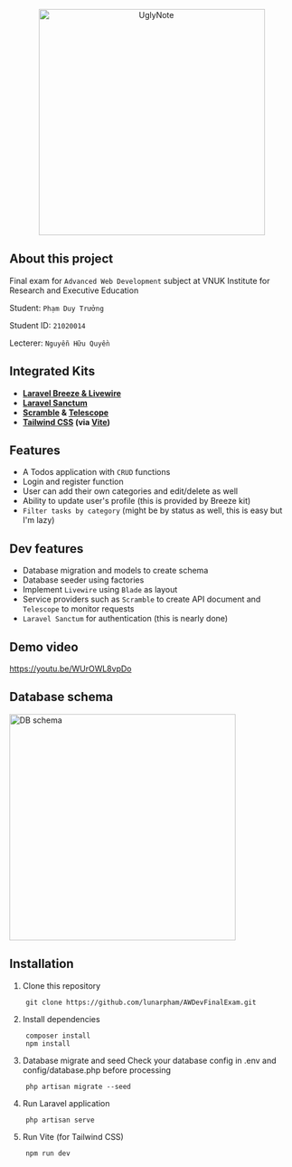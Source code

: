 <p align="center"><img src="https://i.imgur.com/VLWA0li.png" width="400" alt="UglyNote"></p>

## About this project

Final exam for ```Advanced Web Development``` subject at VNUK Institute for Research and Executive Education

Student: ```Phạm Duy Trưởng```

Student ID: ```21020014```

Lecterer: ```Nguyễn Hữu Quyền```

## Integrated Kits

- **[Laravel Breeze & Livewire](https://laravel.com/docs/10.x/starter-kits#laravel-breeze)**
- **[Laravel Sanctum](https://laravel.com/docs/10.x/sanctum#main-content)**
- **[Scramble](https://scramble.dedoc.co/) & [Telescope](https://laravel.com/docs/10.x/telescope#main-content)**
- **[Tailwind CSS](https://tailwindcss.com/) (via [Vite](https://laravel.com/docs/10.x/vite))**

## Features

- A Todos application with ```CRUD``` functions
- Login and register function
- User can add their own categories and edit/delete as well
- Ability to update user's profile (this is provided by Breeze kit)
- ```Filter tasks by category``` (might be by status as well, this is easy but I'm lazy)

## Dev features
- Database migration and models to create schema
- Database seeder using factories
- Implement ```Livewire``` using ```Blade``` as layout
- Service providers such as ```Scramble``` to create API document and ```Telescope``` to monitor requests
- ```Laravel Sanctum``` for authentication (this is nearly done)

## Demo video

https://youtu.be/WUrOWL8vpDo
 
## Database schema
<img src="https://i.imgur.com/0M3aSQ5.png)https://i.imgur.com/0M3aSQ5.png" width="400" alt="DB schema">

## Installation
1. Clone this repository
```shell
    git clone https://github.com/lunarpham/AWDevFinalExam.git
````
2. Install dependencies
```shell
    composer install
    npm install
````
3. Database migrate and seed
   Check your database config in .env and config/database.php before processing
```shell
    php artisan migrate --seed
````
4. Run Laravel application
```shell
    php artisan serve
````
5. Run Vite (for Tailwind CSS)
```shell
    npm run dev
````
